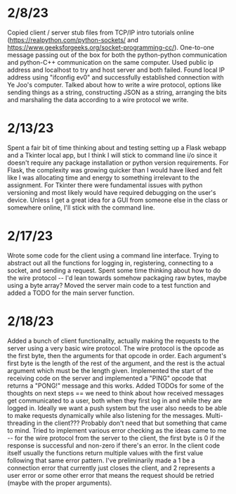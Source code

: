 # 2/8/23
Copied client / server stub files from TCP/IP intro tutorials online (https://realpython.com/python-sockets/ and https://www.geeksforgeeks.org/socket-programming-cc/).
One-to-one message passing out of the box for both the python-python communication and python-C++ communication on the same computer.
Used public ip address and localhost to try and host server and both failed. Found local IP address using "ifconfig ev0" and successfully established connection with Ye Joo's computer.
Talked about how to write a wire protocol, options like sending things as a string, constructing JSON as a string, arranging the bits and marshaling the data according to a wire protocol we write.

# 2/13/23
Spent a fair bit of time thinking about and testing setting up a Flask webapp and a Tkinter local app, but I think I will stick to command line i/o since it doesn't require any package installation or python version requirements. For Flask, the complexity was growing quicker than I would have liked and felt like I was allocating time and energy to something irrelevant to the assignment. For Tkinter there were fundamental issues with python versioning and most likely would have required debugging on the user's device. Unless I get a great idea for a GUI from someone else in the class or somewhere online, I'll stick with the command line.

# 2/17/23
Wrote some code for the client using a command line interface. Trying to abstract out all the functions for logging in, registering, connecting to a socket, and sending a request. Spent some time thinking about how to do the wire protocol -- I'd lean towards somehow packaging raw bytes, maybe using a byte array? Moved the server main code to a test function and added a TODO for the main server function.

# 2/18/23
Added a bunch of client functionality, actually making the requests to the server using a very basic wire protocol. The wire protocol is the opcode as the first byte, then the arguments for that opcode in order. Each argument's first byte is the length of the rest of the argument, and the rest is the actual argument which must be the length given. Implemented the start of the receiving code on the server and implemented a "PING" opcode that returns a "PONG!" message and this works. Added TODOs for some of the thoughts on next steps == we need to think about how received messages get communicated to a user, both when they first log in and while they are logged in. Ideally we want a push system but the user also needs to be able to make requests dynamically while also listening for the messages. Multi-threading in the client??? Probably don't need that but something that came to mind. Tried to implement various error checking as the ideas came to me -- for the wire protocol from the server to the client, the first byte is 0 if the response is successful and non-zero if there's an error. In the client code itself usually the functions return multiple values with the first value following that same error pattern. I've preliminarily made a 1 be a connection error that currently just closes the client, and 2 represents a user error or some other error that means the request should be retried (maybe with the proper arguments).